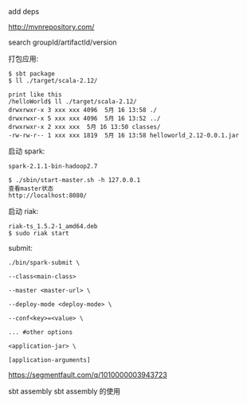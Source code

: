 add deps

http://mvnrepository.com/

search groupId/artifactId/version


打包应用:

	$ sbt package
	$ ll ./target/scala-2.12/

	print like this
	/helloWorld$ ll ./target/scala-2.12/
	drwxrwxr-x 3 xxx xxx 4096  5月 16 13:58 ./
	drwxrwxr-x 5 xxx xxx 4096  5月 16 13:52 ../
	drwxrwxr-x 2 xxx xxx  5月 16 13:50 classes/
	-rw-rw-r-- 1 xxx xxx 1819  5月 16 13:58 helloworld_2.12-0.0.1.jar


启动 spark:

	spark-2.1.1-bin-hadoop2.7

	$ ./sbin/start-master.sh -h 127.0.0.1
	查看master状态
	http://localhost:8080/

启动 riak:

	riak-ts_1.5.2-1_amd64.deb
	$ sudo riak start


submit:

	./bin/spark-submit \

	--class<main-class>

	--master <master-url> \

	--deploy-mode <deploy-mode> \

	--conf<key>=<value> \

	... #other options

	<application-jar> \

	[application-arguments]




https://segmentfault.com/q/1010000003943723

sbt assembly
sbt assembly 的使用
